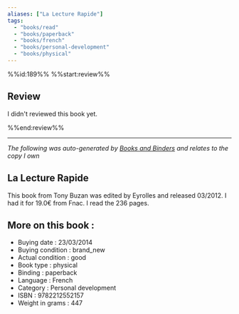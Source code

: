 ```yaml
---
aliases: ["La Lecture Rapide"] 
tags: 
  - "books/read" 
  - "books/paperback" 
  - "books/french"
  - "books/personal-development"
  - "books/physical"
---
```

%%id:189%%
%%start:review%%
## Review
I didn't reviewed this book yet. 

%%end:review%%

---
_The following was auto-generated by [Books and Binders](Books%20and%20Binders.md) and relates to the copy I own_
## La Lecture Rapide
This book from Tony Buzan was edited by Eyrolles and released 03/2012. I had it for 19.0€ from Fnac. I read the 236 pages.

## More on this book :
- Buying date : 23/03/2014
- Buying condition : brand_new
- Actual condition : good
- Book type : physical
- Binding : paperback
- Language : French
- Category : Personal development
- ISBN : 9782212552157
- Weight in grams : 447
